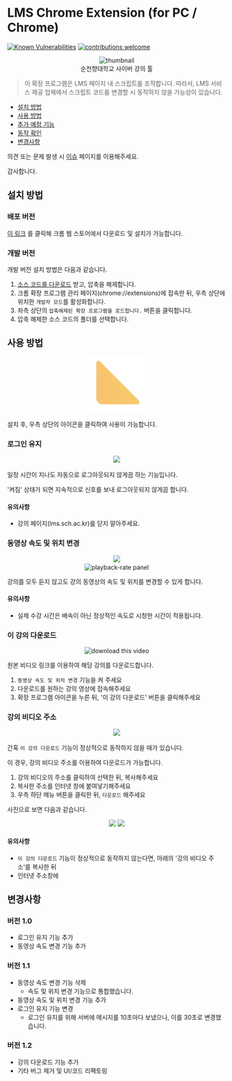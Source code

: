 # LMS Chrome Extension (for PC / Chrome)

[![Known Vulnerabilities](https://snyk.io/test/github/Gumball12/lmsplusplus/badge.svg?targetFile=package.json)](https://snyk.io/test/github/Gumball12/lmsplusplus?targetFile=package.json)
[![contributions welcome](https://img.shields.io/badge/contributions-welcome-brightgreen.svg?style=flat)](https://github.com/Gumball12/lmsplusplus/issues)

<p align="center">
  <img src="https://i.imgur.com/wj3LY1j.png" alt="thumbnail">
  <br>
  순천향대학교 사이버 강의 툴
</p>

> 이 확장 프로그램은 LMS 페이지 내 스크립트를 조작합니다. 따라서, LMS 서비스 제공 업체에서 스크립트 코드를 변경할 시 동작하지 않을 가능성이 있습니다.

* [설치 방법](#설치-방법)
* [사용 방법](#사용-방법)
* [추가 예정 기능](#추가-예정-기능)
* [동작 확인](#동작-확인)
* [변경사항](#변경사항)

의견 또는 문제 발생 시 [이슈](https://github.com/Gumball12/lms-playbackrate-extension/issues) 페이지를 이용해주세요.

감사합니다.

## 설치 방법

### 배포 버전

[이 링크](https://chrome.google.com/webstore/detail/lms%20%20/kdnnjmhhabnalhbpppkocnplmmebmobh) 를 클릭해 크롬 웹 스토어에서 다운로드 및 설치가 가능합니다.

### 개발 버전

개발 버전 설치 방법은 다음과 같습니다.

1. [소스 코드를 다운로드](https://github.com/Gumball12/lmsplusplus/archive/master.zip) 받고, 압축을 해제합니다.
1. 크롬 확장 프로그램 관리 페이지(chrome://extensions)에 접속한 뒤, 우측 상단에 위치한 `개발자 모드`를 활성화합니다.
1. 좌측 상단의 `압축해제된 확장 프로그램을 로드합니다.` 버튼을 클릭합니다.
1. 압축 해제한 소스 코드의 폴더를 선택합니다.

## 사용 방법

<p align="center">
  <img src="./images/favicon-128x128.png" alt="favicon">
</p>

설치 후, 우측 상단의 아이콘을 클릭하여 사용이 가능합니다.

### 로그인 유지

<p align="center">
  <img src="https://i.imgur.com/WzT0shn.png" height="220">
</p>

일정 시간이 지나도 자동으로 로그아웃되지 않게끔 하는 기능입니다.

'켜짐' 상태가 되면 지속적으로 신호를 보내 로그아웃되지 않게끔 합니다.

#### 유의사항

* 강의 페이지(lms.sch.ac.kr)를 닫지 말아주세요.

### 동영상 속도 및 위치 변경

<p align="center">
  <img src="https://i.imgur.com/KBfKjrw.png" height="220">
  <br>
  <img src="https://i.imgur.com/deD2cq1.png" alt="playback-rate panel" height="220">
</p>

강의를 모두 듣지 않고도 강의 동영상의 속도 및 위치를 변경할 수 있게 합니다.

#### 유의사항

* 실제 수강 시간은 배속이 아닌 정상적인 속도로 시청한 시간이 적용됩니다.

### 이 강의 다운로드

<p align="center">
  <img src="https://i.imgur.com/Doev26S.png" alt="download this video" height="220">
</p>

원본 비디오 링크를 이용하여 해당 강의를 다운로드합니다.

1. `동영상 속도 및 위치 변경` 기능을 켜 주세요
1. 다운로드를 원하는 강의 영상에 접속해주세요
1. 확장 프로그램 아이콘을 누른 뒤, '이 강의 다운로드' 버튼을 클릭해주세요

### 강의 비디오 주소

<p align="center">
  <img src="https://i.imgur.com/tDa9zPR.png" height="220">
</p>

간혹 `이 강의 다운로드` 기능이 정상적으로 동작하지 않을 때가 있습니다.

이 경우, 강의 비디오 주소를 이용하여 다운로드가 가능합니다.

1. 강의 비디오의 주소를 클릭하여 선택한 뒤, 복사해주세요
1. 복사한 주소를 인터넷 창에 붙여넣기해주세요
1. 우측 하단 메뉴 버튼을 클릭한 뒤, `다운로드` 해주세요

사진으로 보면 다음과 같습니다.

<p align="center">
  <img src="https://i.imgur.com/CkctUQ7.png" height="180">
  <img src="https://i.imgur.com/JpQBmKB.png" height="180">
</p>

#### 유의사항

* `이 강의 다운로드` 기능이 정상적으로 동작하지 않는다면, 아래의 '강의 비디오 주소'를 복사한 뒤
* 인터넷 주소창에 

## 변경사항

### 버전 1.0

* 로그인 유지 기능 추가
* 동영상 속도 변경 기능 추가

### 버전 1.1

* 동영상 속도 변경 기능 삭제
    * 속도 및 위치 변경 기능으로 통합했습니다.
* 동영상 속도 및 위치 변경 기능 추가
* 로그인 유지 기능 변경
    * 로그인 유지를 위해 서버에 메시지를 10초마다 보냈으나, 이를 30초로 변경했습니다.

### 버전 1.2

* 강의 다운로드 기능 추가
* 기타 버그 제거 및 UI/코드 리팩토링
